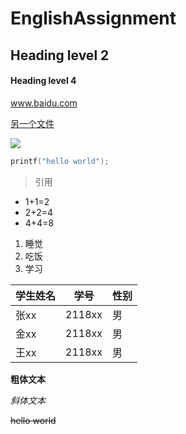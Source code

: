 # EnglishAssignment

## Heading level 2
#### Heading level 4

www.baidu.com

[另一个文件](https://github.com/CVSink/EnglishAssignment/blob/master/Assignment.md)

![](https://www.jlu.edu.cn/images/foot_logo.jpg)

```c
printf("hello world");
```

> 引用

- 1+1=2
- 2+2=4
- 4+4=8


1. 睡觉
2. 吃饭
3. 学习


| 学生姓名 | 学号 | 性别 |
| -------- | ---- | ---- |
| 张xx     | 2118xx | 男   |
| 金xx     | 2118xx | 男   |
| 王xx     | 2118xx | 男   |


**粗体文本**

*斜体文本*

~~hello world~~
